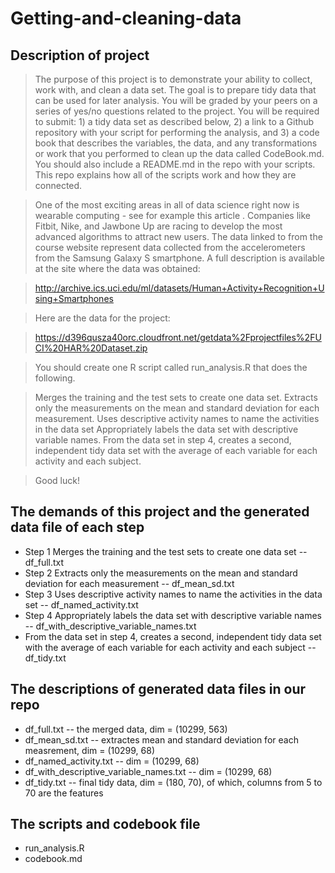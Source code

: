 # Getting-and-cleaning-data

## Description of project

> The purpose of this project is to demonstrate your ability to collect, work with, and clean a data set. The goal is to prepare tidy data that can be used for later analysis. You will be graded by your peers on a series of yes/no questions related to the project. You will be required to submit: 1) a tidy data set as described below, 2) a link to a Github repository with your script for performing the analysis, and 3) a code book that describes the variables, the data, and any transformations or work that you performed to clean up the data called CodeBook.md. You should also include a README.md in the repo with your scripts. This repo explains how all of the scripts work and how they are connected.


> One of the most exciting areas in all of data science right now is wearable computing - see for example this article . Companies like Fitbit, Nike, and Jawbone Up are racing to develop the most advanced algorithms to attract new users. The data linked to from the course website represent data collected from the accelerometers from the Samsung Galaxy S smartphone. A full description is available at the site where the data was obtained:

> http://archive.ics.uci.edu/ml/datasets/Human+Activity+Recognition+Using+Smartphones

> Here are the data for the project:

> https://d396qusza40orc.cloudfront.net/getdata%2Fprojectfiles%2FUCI%20HAR%20Dataset.zip

> You should create one R script called run_analysis.R that does the following.

> Merges the training and the test sets to create one data set.
> Extracts only the measurements on the mean and standard deviation for each measurement.
> Uses descriptive activity names to name the activities in the data set
> Appropriately labels the data set with descriptive variable names.
> From the data set in step 4, creates a second, independent tidy data set with the average of each variable for each activity and each subject.

> Good luck!

## The demands of this project and the generated data file of each step

* Step 1 Merges the training and the test sets to create one data set -- df_full.txt
* Step 2 Extracts only the measurements on the mean and standard deviation for each measurement -- df_mean_sd.txt
* Step 3 Uses descriptive activity names to name the activities in the data set -- df_named_activity.txt
* Step 4 Appropriately labels the data set with descriptive variable names -- df_with_descriptive_variable_names.txt
* From the data set in step 4, creates a second, independent tidy data set with the average of each variable for each activity and each subject --df_tidy.txt

## The descriptions of generated data files in our repo

* df_full.txt -- the merged data, dim = (10299, 563)
* df_mean_sd.txt -- extractes mean and standard deviation for each measrement, dim = (10299, 68)
* df_named_activity.txt -- dim = (10299, 68)
* df_with_descriptive_variable_names.txt -- dim = (10299, 68)
* df_tidy.txt -- final tidy data, dim = (180, 70), of which, columns from 5 to 70 are the features

## The scripts and codebook file

+ run_analysis.R
+ codebook.md

